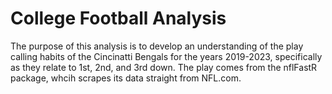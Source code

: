 # College Football Analysis
The purpose of this analysis is to develop an understanding of the play calling habits of the Cincinatti Bengals for the years 2019-2023, specifically as they relate to 1st, 2nd, and 3rd down. The play comes from the nflFastR package, whcih scrapes its data straight from NFL.com. 
